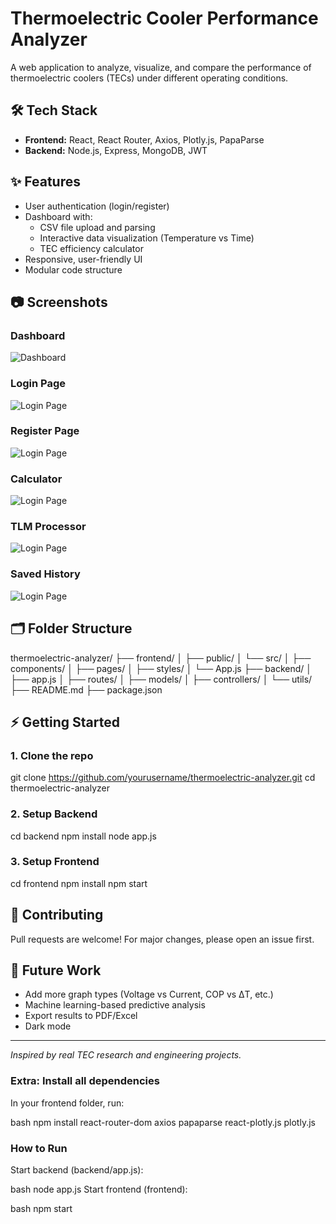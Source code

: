 
# Thermoelectric Cooler Performance Analyzer

A web application to analyze, visualize, and compare the performance of thermoelectric coolers (TECs) under different operating conditions.

## 🛠️ Tech Stack

- **Frontend:** React, React Router, Axios, Plotly.js, PapaParse
- **Backend:** Node.js, Express, MongoDB, JWT

## ✨ Features

- User authentication (login/register)
- Dashboard with:
  - CSV file upload and parsing
  - Interactive data visualization (Temperature vs Time)
  - TEC efficiency calculator
- Responsive, user-friendly UI
- Modular code structure

## 📷 Screenshots

### Dashboard
![Dashboard](screenshots/dashboard.png)

### Login Page
![Login Page](screenshots/login.png)

### Register Page
![Login Page](screenshots/register.png)

### Calculator
![Login Page](screenshots/calculator.png)

### TLM Processor
![Login Page](screenshots/TLM.png)

### Saved History
![Login Page](screenshots/history.png)

## 🗂️ Folder Structure

thermoelectric-analyzer/
├── frontend/
│ ├── public/
│ └── src/
│ ├── components/
│ ├── pages/
│ ├── styles/
│ └── App.js
├── backend/
│ ├── app.js
│ ├── routes/
│ ├── models/
│ ├── controllers/
│ └── utils/
├── README.md
├── package.json

## ⚡️ Getting Started

### 1. Clone the repo

git clone https://github.com/yourusername/thermoelectric-analyzer.git
cd thermoelectric-analyzer

### 2. Setup Backend

cd backend
npm install
node app.js

### 3. Setup Frontend

cd frontend
npm install
npm start

## 🤝 Contributing

Pull requests are welcome! For major changes, please open an issue first.

## 🔮 Future Work

- Add more graph types (Voltage vs Current, COP vs ΔT, etc.)
- Machine learning-based predictive analysis
- Export results to PDF/Excel
- Dark mode

---

*Inspired by real TEC research and engineering projects.*

### Extra: Install all dependencies
In your frontend folder, run:

bash
npm install react-router-dom axios papaparse react-plotly.js plotly.js

### How to Run
Start backend (backend/app.js):

bash
node app.js
Start frontend (frontend):

bash
npm start
